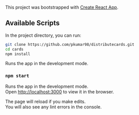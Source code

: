 This project was bootstrapped with [Create React App](https://github.com/facebook/create-react-app).

## Available Scripts

In the project directory, you can run:

```bash
git clone https://github.com/pkumar98/distributecards.git
cd cards
npm install
```
Runs the app in the development mode.<br />


### `npm start`

Runs the app in the development mode.<br />
Open [http://localhost:3000](http://localhost:3000) to view it in the browser.

The page will reload if you make edits.<br />
You will also see any lint errors in the console.

